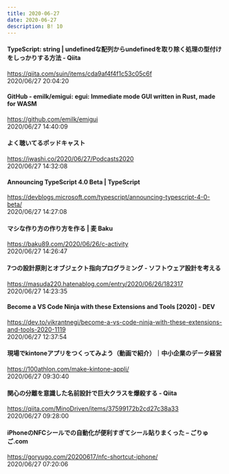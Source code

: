 ```yaml
---
title: 2020-06-27
date: 2020-06-27
description: B! 10
---
```


#### TypeScript: string | undefinedな配列からundefinedを取り除く処理の型付けをしっかりする方法 - Qiita
https://qiita.com/suin/items/cda9af4f4f1c53c05c6f<br>
2020/06/27 20:04:20<br>


#### GitHub - emilk/emigui: egui: Immediate mode GUI written in Rust, made for WASM
https://github.com/emilk/emigui<br>
2020/06/27 14:40:09<br>


#### よく聴いてるポッドキャスト
https://iwashi.co/2020/06/27/Podcasts2020<br>
2020/06/27 14:32:08<br>


#### Announcing TypeScript 4.0 Beta | TypeScript
https://devblogs.microsoft.com/typescript/announcing-typescript-4-0-beta/<br>
2020/06/27 14:27:08<br>


#### マシな作り方の作り方を作る | 麦 Baku
https://baku89.com/2020/06/26/c-activity<br>
2020/06/27 14:26:47<br>


#### 7つの設計原則とオブジェクト指向プログラミング - ソフトウェア設計を考える
https://masuda220.hatenablog.com/entry/2020/06/26/182317<br>
2020/06/27 14:23:35<br>


#### Become a VS Code Ninja with these Extensions and Tools [2020] - DEV
https://dev.to/vikrantnegi/become-a-vs-code-ninja-with-these-extensions-and-tools-2020-1119<br>
2020/06/27 12:37:54<br>


#### 現場でkintoneアプリをつくってみよう（動画で紹介）｜中小企業のデータ経営
https://100athlon.com/make-kintone-appli/<br>
2020/06/27 09:30:40<br>


#### 関心の分離を意識した名前設計で巨大クラスを爆殺する - Qiita
https://qiita.com/MinoDriven/items/37599172b2cd27c38a33<br>
2020/06/27 09:28:00<br>


#### iPhoneのNFCシールでの自動化が便利すぎてシール貼りまくった – ごりゅご.com
https://goryugo.com/20200617/nfc-shortcut-iphone/<br>
2020/06/27 07:20:06<br>



